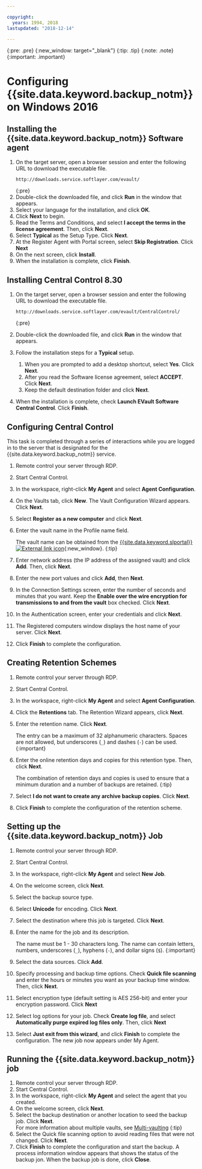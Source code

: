 ```yaml
---

copyright:
  years: 1994, 2018
lastupdated: "2018-12-14"

---
```

{:pre: .pre}
{:new_window: target="_blank"}
{:tip: .tip}
{:note: .note}
{:important: .important}

# Configuring {{site.data.keyword.backup_notm}} on Windows 2016

## Installing the {{site.data.keyword.backup_notm}} Software agent

1. On the target server, open a browser session and enter the following URL to download the executable file.
   ```
   http://downloads.service.softlayer.com/evault/
   ```
   {:pre}
2. Double-click the downloaded file, and click **Run** in the window that appears.
3. Select your language for the installation, and click **OK**.
4. Click **Next** to begin.
5. Read the Terms and Conditions, and select **I accept the terms in the license agreement**. Then, click **Next**.
6. Select **Typical** as the Setup Type. Click **Next**.
7. At the Register Agent with Portal screen, select **Skip Registration**. Click **Next**
8. On the next screen, click **Install**.
9. When the installation is complete, click **Finish**.

## Installing Central Control 8.30

1. On the target server, open a browser session and enter the following URL to download the executable file.

   ```
   http://downloads.service.softlayer.com/evault/CentralControl/
   ```
   {:pre}

2. Double-click the downloaded file, and click **Run** in the window that appears.
3. Follow the installation steps for a **Typical** setup.
   1. When you are prompted to add a desktop shortcut, select **Yes**. Click **Next**.
   2. After you read the Software license agreement, select **ACCEPT**. Click **Next**.
   3. Keep the default destination folder and click **Next**.
4. When the installation is complete, check **Launch EVault Software Central Control**. Click **Finish**.


## Configuring Central Control

This task is completed through a series of interactions while you are logged in to the server that is designated for the {{site.data.keyword.backup_notm}} service.

1. Remote control your server through RDP.
2. Start Central Control.
3. In the workspace, right-click **My Agent** and select **Agent Configuration**.
4. On the Vaults tab, click **New**. The Vault Configuration Wizard appears. Click **Next**.
5. Select **Register as a new computer** and click **Next**.
6. Enter the vault name in the Profile name field.

   The vault name can be obtained from the [{{site.data.keyword.slportal}} ![External link icon](../../icons/launch-glyph.svg "External link icon")](https://control.softlayer.com/){:new_window}.
   {:tip}
6. Enter network address (the IP address of the assigned vault) and click **Add**. Then, click **Next**.
7. Enter the new port values and click **Add**, then **Next**.
8. In the Connection Settings screen, enter the number of seconds and minutes that you want. Keep the **Enable over the wire encryption for transmissions to and from the vault** box checked. Click **Next**.
9. In the Authentication screen, enter your credentials and click **Next**.
10. The Registered computers window displays the host name of your server. Click **Next**.
11.	Click **Finish** to complete the configuration.


## Creating Retention Schemes

1. Remote control your server through RDP.
2. Start Central Control.
3. In the workspace, right-click **My Agent** and select **Agent Configuration**.
4. Click the **Retentions** tab. The Retention Wizard appears, click **Next**.
5. Enter the retention name. Click **Next**.<br/>

   The entry can be a maximum of 32 alphanumeric characters. Spaces are not allowed, but underscores (`_`) and dashes (`-`) can be used.
   {:important}
6. Enter the online retention days and copies for this retention type. Then, click **Next**.<br/>

   The combination of retention days and copies is used to ensure that a minimum duration and a number of backups are retained.
   {:tip}
7. Select **I do not want to create any archive backup copies**. Click **Next**.
8. Click **Finish** to complete the configuration of the retention scheme.


## Setting up the {{site.data.keyword.backup_notm}} Job

1. Remote control your server through RDP.
2. Start Central Control.
3. In the workspace, right-click **My Agent** and select **New Job**.
4. On the welcome screen, click **Next**.
5. Select the backup source type.
6. Select **Unicode** for encoding. Click **Next**.
7. Select the destination where this job is targeted. Click **Next**.
8. Enter the name for the job and its description.<br/>

   The name must be 1 - 30 characters long. The name can contain letters, numbers, underscores (`_`), hyphens (`-`), and dollar signs (`$`).
   {:important}
9. Select the data sources. Click **Add**.
10. Specify processing and backup time options. Check **Quick file scanning** and enter the hours or minutes you want as your backup time window. Then, click **Next**.
11. Select encryption type (default setting is AES 256-bit) and enter your encryption password. Click **Next**
12. Select log options for your job. Check **Create log file**, and select **Automatically purge expired log files only**. Then, click **Next**
13. Select **Just exit from this wizard**, and click **Finish** to complete the configuration. The new job now appears under My Agent.


## Running the {{site.data.keyword.backup_notm}} job

1. Remote control your server through RDP.
2. Start Central Control.
3. In the workspace, right-click **My Agent** and select the agent that you created.
4. On the welcome screen, click **Next**.
5. Select the backup destination or another location to seed the backup job. Click **Next**.<br/>
   For more information about multiple vaults, see [Multi-vaulting](multivaulting.html)
   {:tip}
6. Select the Quick file scanning option to avoid reading files that were not changed. Click **Next**.
7. Click **Finish** to complete the configuration and start the backup. A process information window appears that shows the status of the backup jon. When the backup job is done, click **Close**.

